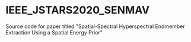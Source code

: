# IEEE_JSTARS2020_SENMAV
Source code for paper titled "Spatial-Spectral Hyperspectral Endmember Extraction Using a Spatial Energy Prior"
